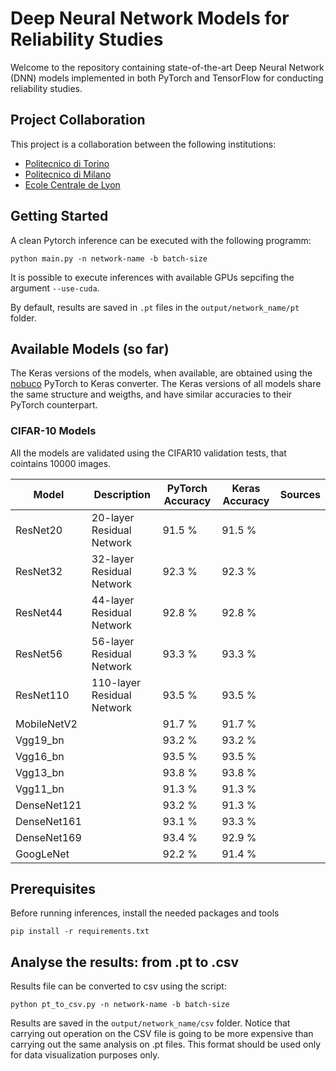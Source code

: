 # Deep Neural Network Models for Reliability Studies
Welcome to the repository containing state-of-the-art Deep Neural Network (DNN) models implemented in both PyTorch and TensorFlow for conducting reliability studies. 

## Project Collaboration

This project is a collaboration between the following institutions:

- [Politecnico di Torino](https://www.polito.it/)
- [Politecnico di Milano](https://www.polimi.it/)
- [Ecole Centrale de Lyon](https://www.ec-lyon.fr/en)

## Getting Started

A clean Pytorch inference can be executed with the following programm:
```
python main.py -n network-name -b batch-size 
```

It is possible to execute inferences with available GPUs sepcifing the argument ```--use-cuda```.

By default, results are saved in ```.pt``` files in the ```output/network_name/pt``` folder. 

## Available Models (so far)

The Keras versions of the models, when available, are obtained using the [nobuco](https://github.com/AlexanderLutsenko/nobuco) PyTorch to Keras converter.
The Keras versions of all models share the same structure and weigths, and have similar accuracies to their PyTorch counterpart.

### CIFAR-10 Models

All the models are validated using the CIFAR10 validation tests, that cointains 10000 images.

| Model        | Description                   | PyTorch  Accuracy       | Keras Accuracy     |  Sources  |
| ------------ | ----------------------------- | ----------------------- |--------------------|-----------|
| ResNet20     | 20-layer Residual Network     | 91.5 %                  | 91.5 %             |           |
| ResNet32     | 32-layer Residual Network     | 92.3 %                  | 92.3 %             |           |
| ResNet44     | 44-layer Residual Network     | 92.8 %                  | 92.8 %             |           |
| ResNet56     | 56-layer Residual Network     | 93.3 %                  | 93.3 %             |           |
| ResNet110    | 110-layer Residual Network    | 93.5 %                  | 93.5 %             |           |
| MobileNetV2  |                               | 91.7 %                  | 91.7 %             |           |
| Vgg19_bn     |                               | 93.2 %                  | 93.2 %             |           | 
| Vgg16_bn     |                               | 93.5 %                  | 93.5 %             |           | 
| Vgg13_bn     |                               | 93.8 %                  | 93.8 %             |           | 
| Vgg11_bn     |                               | 91.3 %                  | 91.3 %             |           |
| DenseNet121  |                               | 93.2 %                  | 91.3 %             |           | 
| DenseNet161  |                               | 93.1 %                  | 93.3 %             |           |          
| DenseNet169  |                               | 93.4 %                  | 92.9 %             |           | 
| GoogLeNet    |                               | 92.2 %                  | 91.4 %             |           | 

## Prerequisites 

Before running inferences, install the needed packages and tools
```
pip install -r requirements.txt
```


## Analyse the results: from .pt to .csv

Results file can be converted to csv using the script:
```
python pt_to_csv.py -n network-name -b batch-size 
```
Results are saved in the ```output/network_name/csv``` folder. Notice that carrying out operation on the CSV file is going to be more expensive than carrying out the same analysis on .pt files. This format should be used only for data visualization purposes only.


